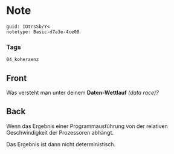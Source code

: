 # Note
```
guid: IOtrsSb/Y<
notetype: Basic-d7a3e-4ce08
```

### Tags
```
04_koheraenz
```

## Front
Was versteht man unter deinem <b>Daten-Wettlauf</b> <i>(data
race)?</i>

## Back
Wenn das Ergebnis einer Programmausführung von der relativen
Geschwindigkeit der Prozessoren abhängt.
<div>
  Das Ergebnis ist dann nicht deterministisch.
</div>
